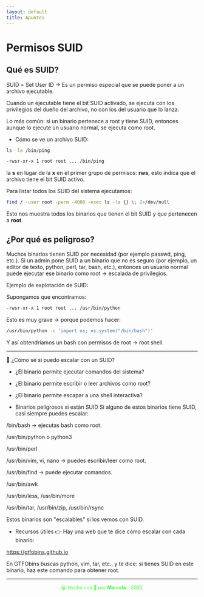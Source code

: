 ```yaml
---
layout: default
title: Apuntes
---
```


# Permisos SUID

## Qué es SUID?

SUID = Set User ID → Es un permiso especial que se puede poner a un archivo ejecutable.

Cuando un ejecutable tiene el bit SUID activado, se ejecuta con los privilegios del dueño del archivo, no con los del usuario que lo lanza.

Lo más común: si un binario pertenece a root y tiene SUID, entonces aunque lo ejecute un usuario normal, se ejecuta como root.

- Cómo se ve un archivo SUID:

```bash
ls -la /bin/ping
```

```bash
-rwsr-xr-x 1 root root ... /bin/ping
```

la **s** en lugar de la **x** en el primer grupo de permisos: **rws**, esto indica que el archivo tiene el bit SUID activo.

Para listar todos los SUID del sistema ejecutamos:

```bash
find / -user root -perm -4000 -exec ls -la {} \; 2>/dev/null
```

Esto nos muestra todos los binarios que tienen el bit SUID y que pertenecen a **root**.

## ¿Por qué es peligroso?

Muchos binarios tienen SUID por necesidad (por ejemplo passwd, ping, etc.).
Si un admin pone SUID a un binario que no es seguro (por ejemplo, un editor de texto, python, perl, tar, bash, etc.), entonces un usuario normal puede ejecutar ese binario como root → escalada de privilegios.

Ejemplo de explotación de SUID:

Supongamos que encontramos:

```bash
-rwsr-xr-x 1 root root ... /usr/bin/python
```

Esto es muy grave -> porque podemos hacer:

```bash
/usr/bin/python -c 'import os; os.system("/bin/bash")'
```

Y así obtendríamos un bash con permisos de root -> root shell.

---

🔸 ¿Cómo sé si puedo escalar con un SUID?

- ¿El binario permite ejecutar comandos del sistema?
- ¿El binario permite escribir o leer archivos como root?
- ¿El binario permite escapar a una shell interactiva?

- Binarios peligrosos si están SUID
Si alguno de estos binarios tiene SUID, casi siempre puedes escalar:

/bin/bash → ejecutas bash como root.

/usr/bin/python o python3

/usr/bin/perl

/usr/bin/vim, vi, nano → puedes escribir/leer como root.

/usr/bin/find → puede ejecutar comandos.

/usr/bin/awk

/usr/bin/less, /usr/bin/more

/usr/bin/tar, /usr/bin/zip, /usr/bin/rsync

Estos binarios son "escalables" si los vemos con SUID.

- Recursos útiles
👉 Hay una web que te dice cómo escalar con cada binario:

https://gtfobins.github.io

En GTFObins buscas python, vim, tar, etc., y te dice: si tienes SUID en este binario, haz este comando para obtener root.

---

<div style="text-align:center; font-size: 0.9em; margint-top: 40px; color: #33ff33;">
    💻 Hecho con 💚 por <strong>Marcela</strong> - 2025
</div>